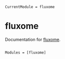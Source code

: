 ```@meta
CurrentModule = fluxome
```

# fluxome

Documentation for [fluxome](https://github.com/fluxome/fluxome.jl).

```@index
```

```@autodocs
Modules = [fluxome]
```
